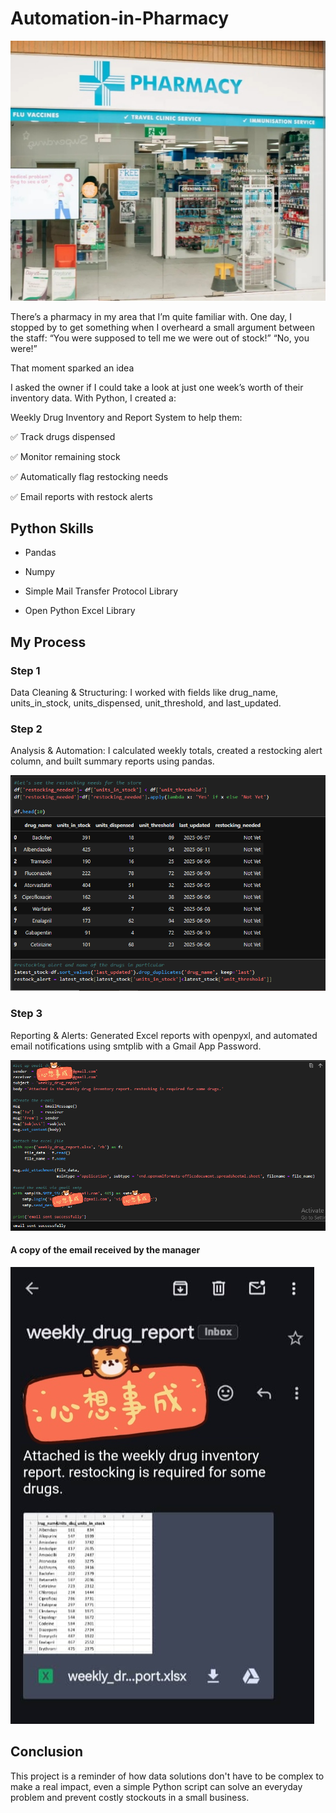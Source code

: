 # Automation-in-Pharmacy

![](Pharm.jpg)

There’s a pharmacy in my area that I’m quite familiar with. One day, I stopped by to get something when I overheard a small argument between the staff: “You were supposed to tell me we were out of stock!”  “No, you were!”

That moment sparked an idea 

I asked the owner if I could take a look at just one week’s worth of their inventory data. With Python, I created a:

Weekly Drug Inventory and Report System
to help them:

✅ Track drugs dispensed

✅ Monitor remaining stock

✅ Automatically flag restocking needs

✅ Email reports with restock alerts

 ## Python Skills
 
 - Pandas
 
 - Numpy
 
 - Simple Mail Transfer Protocol Library
 
 - Open Python Excel Library

 ## My Process

  ### Step 1 
Data Cleaning & Structuring: I worked with fields like drug_name, units_in_stock, units_dispensed, unit_threshold, and last_updated.

  ### Step 2
Analysis & Automation: I calculated weekly totals, created a restocking alert column, and built summary reports using pandas.

![](Restock_I_3.PNG)

  ### Step 3  
 Reporting & Alerts: Generated Excel reports with openpyxl, and automated email notifications using smtplib with a Gmail App Password.

![](Last_I_2.png)

  #### A copy of the email received by the manager
  
![](email_I_1.jpg)

## Conclusion 
This project is a reminder of how data solutions don't have to be complex to make a real impact, even a simple Python script can solve an everyday problem and prevent costly stockouts in a small business.
